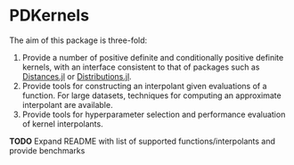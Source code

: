 # PDKernels
The aim of this package is three-fold:
1. Provide a number of positive definite and conditionally positive definite kernels, with an interface consistent to that of packages such as [Distances.jl][1] or [Distributions.jl][2].
2. Provide tools for constructing an interpolant given evaluations of a function. For large datasets, techniques for computing an approximate interpolant are available.
3. Provide tools for hyperparameter selection and performance evaluation of kernel interpolants.

**TODO** Expand README with list of supported functions/interpolants and provide benchmarks

[1]: https://github.com/JuliaStats/Distances.jl
[2]: https://github.com/JuliaStats/Distributions.jl
